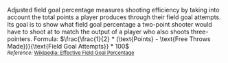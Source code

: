 Adjusted field goal percentage measures shooting efficiency by taking into account the total points a player produces through their field goal attempts. Its goal is to show what field goal percentage a two-point shooter would have to shoot at to match the output of a player who also shoots three-pointers. Formula: 
$\frac{\frac{1}{2} * (\text{Points} - \text{Free Throws Made})}{\text{Field Goal Attempts}} * 100$
<br/>
<small><i>Reference:</i> <a href='https://en.wikipedia.org/wiki/Effective_field_goal_percentage'>Wikipedia: Effective Field Goal Percentage</a></small>

